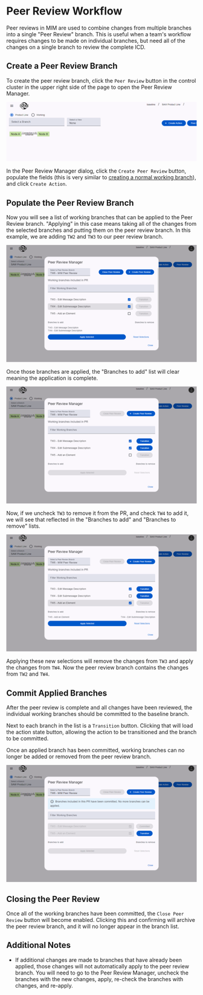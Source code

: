 # Peer Review Workflow

Peer reviews in MIM are used to combine changes from multiple branches into a single "Peer Review" branch. This is useful when a team's workflow requires changes to be made on individual branches, but need all of the changes on a single branch to review the complete ICD.

## Create a Peer Review Branch

To create the peer review branch, click the `Peer Review` button in the control cluster in the upper right side of the page to open the Peer Review Manager.

![Peer Review Button](../../images/mim/peer-review/peer-review-button.png)

In the Peer Review Manager dialog, click the `Create Peer Review` button, populate the fields (this is very similar to [creating a normal working branch](messaging/help/create-icd#create-an-action)), and click `Create Action`.

## Populate the Peer Review Branch

Now you will see a list of working branches that can be applied to the Peer Review branch. "Applying" in this case means taking all of the changes from the selected branches and putting them on the peer review branch. In this example, we are adding `TW2` and `TW3` to our peer review branch.

![Peer Review dialog with two branches selected to add](../../images/mim/peer-review/peer-review-added-selections.png)

Once those branches are applied, the "Branches to add" list will clear meaning the application is complete.

![Peer Review dialog after applying two branches](../../images/mim/peer-review/peer-review-applied.png)

Now, if we uncheck `TW3` to remove it from the PR, and check `TW4` to add it, we will see that reflected in the "Branches to add" and "Branches to remove" lists.

![Peer Review dialog after unchecking TW3 and checking TW4](../../images/mim/peer-review/peer-review-add-remove.png)

Applying these new selections will remove the changes from `TW3` and apply the changes from `TW4`. Now the peer review branch contains the changes from `TW2` and `TW4`.

## Commit Applied Branches

After the peer review is complete and all changes have been reviewed, the individual working branches should be committed to the baseline branch.

Next to each branch in the list is a `Transition` button. Clicking that will load the action state button, allowing the action to be transitioned and the branch to be committed.

Once an applied branch has been committed, working branches can no longer be added or removed from the peer review branch.

![Peer Review dialog after committing TW3](../../images/mim/peer-review/peer-review-committed.png)

## Closing the Peer Review

Once all of the working branches have been committed, the `Close Peer Review` button will become enabled. Clicking this and confirming will archive the peer review branch, and it will no longer appear in the branch list.

## Additional Notes

-   If additional changes are made to branches that have already been applied, those changes will not automatically apply to the peer review branch. You will need to go to the Peer Review Manager, uncheck the branches with the new changes, apply, re-check the branches with changes, and re-apply.
